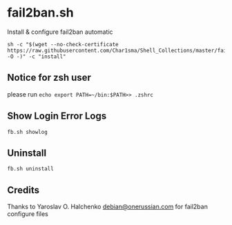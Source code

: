 # fail2ban.sh
Install & configure fail2ban automatic

```shell
sh -c "$(wget --no-check-certificate https://raw.githubusercontent.com/Char1sma/Shell_Collections/master/fail2ban/fail2ban.sh -O -)" -c "install"
```

## Notice for zsh user
please run `echo export PATH=~/bin:$PATH>> .zshrc`

## Show Login Error Logs

```shell
fb.sh showlog
```

## Uninstall

```shell
fb.sh uninstall
```

## Credits

Thanks to Yaroslav O. Halchenko <debian@onerussian.com> for fail2ban configure files